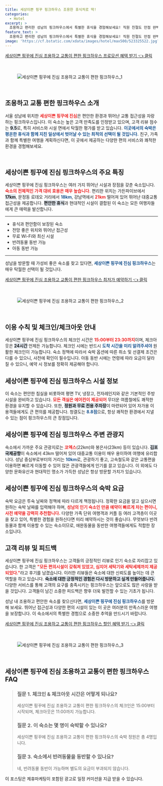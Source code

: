 ```yaml
---
title: 세상이쁜 핑꾸 핑크하우스 조용한 휴식처로 딱!
categories:
  - Hotel
excerpt: >
  조용하고 편리한 성남의 핑크하우스에서 특별한 휴식을 경험해보세요! 직원 친절도 만점 완벽한 시설과 가성비로 가족 단위 여행객들 사이에서 인기. 지금 바로 예약하세요!
feature_text: >
  조용하고 편리한 성남의 핑크하우스에서 특별한 휴식을 경험해보세요! 직원 친절도 만점 완벽한 시설과 가성비로 가족 단위 여행객들 사이에서 인기. 지금 바로 예약하세요!
image: 'https://cf.bstatic.com/xdata/images/hotel/max500/523325522.jpg?k=fd4fe6837e0bbbc5e9f396c423f7b2631994fd639c6e4699470b9b4c7290a38f&o=&hp=1'
---
```


<p><a class="modoo-button" href="https://tinyurl.com/23tphpdk" rel="nofollow noopener">세상이쁜 핑꾸에 진심 조용하고 교통이 편한 핑크하우스 프로모션 혜택 받기 👈 클릭</a></p><br/>
<figure class="image"><img alt="세상이쁜 핑꾸에 진심 조용하고 교통이 편한 핑크하우스_1" src="https://cf.bstatic.com/xdata/images/hotel/max1024x768/523325324.jpg?k=c252c4fbf9d6142b67fcb83489f22f0ed93a5465c400655b931fa6893901ff61&amp;o=&amp;hp=1"/></figure><br/>
<h2 data-ke-size="size26" id="핑크하우스_소개">조용하고 교통 편한 핑크하우스 소개</h2>
<p data-ke-size="size16">서울 성남에 위치한 <b><span style="color: #ee2323;">세상이쁜 핑꾸에 진심</span></b>은 편안한 환경과 뛰어난 교통 접근성을 자랑하는 핑크하우스입니다. 이 숙소는 높은 고객 만족도를 인정받고 있으며, 고객 리뷰 점수는 <b><span style="background-color: #21538527;">9.5</span></b>로, 특히 서비스와 시설 면에서 탁월한 평가를 받고 있습니다. <b><span style="color: #1a5490;">이곳에서의 숙박은 평온한 휴식과 함께 지친 일상에서 벗어날 수 있는 최적의 선택이 될 것입니다.</span></b> 친구, 가족과 함께 특별한 여행을 계획하신다면, 이 곳에서 제공하는 다양한 편의 서비스와 쾌적한 환경을 경험해보세요.</p>
<p data-ke-size="size16"> </p>
<h2 data-ke-size="size23" id="숙소_특징">세상이쁜 핑꾸에 진심 핑크하우스의 주요 특징</h2>
<p data-ke-size="size16">세상이쁜 핑꾸에 진심 핑크하우스는 여러 가지 뛰어난 시설과 장점을 갖춘 숙소입니다. <b><span style="color: #ee2323;">숙소의 전체적인 가격 대비 효용은 매우 높습니다.</span></b> 편리한 위치는 가든파이브에서 <b><span style="background-color: #21538527;">17km</span></b>, 문정동 로데오 거리에서 <b><span style="color: #1a5490;">18km</span></b>, 강남역에서 <b><span style="color: #ee2323;">21km</span></b> 떨어져 있어 뛰어난 대중교통 접근성을 제공합니다. <b><span style="background-color: #21538527;">편안한 휴식</span></b>과 현대적인 시설이 결합된 이 숙소는 모든 여행자들에게 큰 매력을 발산합니다.</p>
<hr contenteditable="false" data-ke-style="style5" data-ke-type="horizontalRule"/>
<ul data-ke-list-type="disc" style="list-style-type: disc;">
<li>휴식과 편안함이 보장된 숙소</li>
<li>전망 좋은 위치와 뛰어난 접근성</li>
<li>무료 Wi-Fi와 최신 시설</li>
<li>반려동물 동반 가능</li>
<li>아동 동반 가능</li>
</ul>
<hr contenteditable="false" data-ke-style="style5" data-ke-type="horizontalRule"/>
<p data-ke-size="size16">성남을 방문할 때 가성비 좋은 숙소를 찾고 있다면, <b><span style="color: #1a5490;">세상이쁜 핑꾸에 진심 핑크하우스</span></b>는 매우 탁월한 선택이 될 것입니다.</p>
<p><a class="modoo-button" href="https://tinyurl.com/23tphpdk" rel="nofollow noopener">세상이쁜 핑꾸에 진심 조용하고 교통이 편한 핑크하우스 최저가 예약하기 👈 클릭</a></p><br/>
<figure class="image"><img alt="세상이쁜 핑꾸에 진심 조용하고 교통이 편한 핑크하우스_2" src="https://cf.bstatic.com/xdata/images/hotel/max500/523325522.jpg?k=fd4fe6837e0bbbc5e9f396c423f7b2631994fd639c6e4699470b9b4c7290a38f&amp;o=&amp;hp=1"/></figure><br/>
<h2 data-ke-size="size23" id="이용_안내">이용 수칙 및 체크인/체크아웃 안내</h2>
<p data-ke-size="size16">세상이쁜 핑꾸에 진심 핑크하우스의 체크인 시간은 <b><span style="color: #ee2323;">15:00부터 23:30까지</span></b>이며, 체크아웃은 <b><span style="background-color: #21538527;">24시간</span></b> 언제든 가능합니다. 체크인 시에는 반드시 <b><span style="color: #1a5490;">도착 시간을 미리 알려주셔야</span></b> 원활한 체크인이 가능합니다. 숙소 정책에 따라서 숙박 옵션에 따른 취소 및 선결제 조건은 다를 수 있으니, 사전에 확인이 필수입니다. 아동 동반 시에는 연령에 따라 요금이 달라질 수 있으니, 예약 시 정보를 정확히 제공해야 합니다.</p>
<h2 data-ke-size="size23" id="시설_정보">세상이쁜 핑꾸에 진심 핑크하우스 시설 정보</h2>
<p data-ke-size="size16">이 숙소는 편안한 침실을 비롯하여 평면 TV, 냉장고, 전자레인지와 같은 기본적인 주방 시설을 완비하고 있습니다. <b><span style="color: #ee2323;">모든 객실은 에어컨이 제공되어</span></b> 무더운 여름철에도 쾌적한 환경을 유지할 수 있습니다. 또한, <b><span style="background-color: #21538527;">정원과 무료 전용 주차장</span></b>이 마련되어 있어 자가용 이용객들에게도 큰 편의를 제공합니다. 청결도는 <b><span style="color: #1a5490;">8.8점</span></b>으로, 항상 쾌적한 환경에서 지낼 수 있는 점이 핑크하우스의 큰 장점입니다.</p>
<h2 data-ke-size="size26" id="주변_관광지">세상이쁜 핑꾸에 진심 핑크하우스 주변 관광지</h2>
<p data-ke-size="size16">숙소에서 가까운 주요 관광지로는 <b><span style="color: #ee2323;">코엑스</span></b>(22km)와 봉은사(23km) 등이 있습니다. <b><span style="background-color: #21538527;">김포국제공항</span></b>이 숙소에서 43km 떨어져 있어 대중교통 이용이 매우 용이하여 여행에 유리합니다. 성남 중심부로부터의 거리는 <b><span style="color: #1a5490;">10km</span></b>로, 관광하기 좋고, 고속철도와 같은 교통편을 이용하면 빠르게 이동할 수 있어 많은 관광객들에게 인기를 끌고 있습니다. 이 외에도 다양한 문화유산과 현대적인 명소가 가득한 성남은 항상 방문할 가치가 있습니다.</p>
<h2 data-ke-size="size23" id="숙박_옵션">세상이쁜 핑꾸에 진심 핑크하우스의 숙박 요금</h2>
<p data-ke-size="size16">숙박 요금은 투숙 날짜와 정책에 따라 다르게 책정됩니다. 정확한 요금을 알고 싶으시면 원하는 숙박 날짜를 입력해야 하며, <b><span style="color: #ee2323;">성남의 인기 숙소인 만큼 예약이 빠르게 차는 편이니, 사전 예약을 강력히 추천합니다.</span></b> 다양한 가족 단위 여행객과 커플 등 여러 고객층이 이곳을 찾고 있어, 특별한 경험을 원하신다면 미리 예약하시는 것이 좋습니다. 무엇보다 반려동물과 함께 이용할 수 있는 숙소이므로, 애완동물을 동반한 여행객들에게도 적합한 장소입니다.</p>
<h2 data-ke-size="size23" id="고객_리뷰">고객 리뷰 및 피드백</h2>
<p data-ke-size="size16">세상이쁜 핑꾸에 진심 핑크하우스는 고객들의 긍정적인 리뷰로 인기 숙소로 자리잡고 있습니다. 한 고객은 <b><span style="color: #ee2323;">"모든 편의시설이 갖춰져 있었고, 심지어 세탁기와 세탁세제까지 제공되었다."</span></b>라고 후기를 남겼습니다. 이러한 리뷰들은 숙소에 대한 신뢰도를 높이는 데 큰 역할을 하고 있습니다. <b><span style="background-color: #21538527;">숙소에 대한 긍정적인 경험은 다시 방문하고 싶게 만들어줍니다.</span></b> 다양한 서비스를 통해 고객의 요구를 충족시키는 핑크하우스는 앞으로도 많은 사랑을 받을 것입니다. 고객들이 남긴 소중한 피드백은 향후 더욱 발전할 수 있는 기초가 됩니다.</p>
<p data-ke-size="size16">성남 내 조용하고 편안한 숙소를 찾으신다면, <b><span style="color: #1a5490;">세상이쁜 핑꾸에 진심 핑크하우스</span></b>를 방문해 보세요. 뛰어난 접근성과 다양한 편의 시설이 있는 이 곳은 여러분의 만족스러운 여행을 보장합니다. 이 숙소에서의 특별한 경험으로 소중한 추억을 만드시기 바랍니다.</p>
<p><a class="modoo-button" href="https://tinyurl.com/23tphpdk" rel="nofollow noopener">세상이쁜 핑꾸에 진심 조용하고 교통이 편한 핑크하우스 할인 혜택 받기 👈 클릭</a></p><br>

<figure class="image"><img src="https://cf.bstatic.com/xdata/images/hotel/max500/523325515.jpg?k=9076d288321cf2bfe33b8942619e80fb17276c71851bf33d6b9bfc570e230b21&o=&hp=1" alt="세상이쁜 핑꾸에 진심 조용하고 교통이 편한 핑크하우스_3"></figure><br>
<h2 id="세상이쁜 핑꾸에 진심 조용하고 교통이 편한 핑크하우스_FAQ">세상이쁜 핑꾸에 진심 조용하고 교통이 편한 핑크하우스 FAQ</h2>
<div itemscope="" itemtype="https://schema.org/FAQPage"> 
<blockquote> 
<div itemscope="" itemprop="mainEntity" itemtype="https://schema.org/Question"> 
<h3 id="질문_1" itemprop="name">질문 1. 체크인 & 체크아웃 시간은 어떻게 되나요?</h3> 
<div itemscope="" itemprop="acceptedAnswer" itemtype="https://schema.org/Answer"> 
<span itemprop="text"> <p>세상이쁜 핑꾸에 진심 조용하고 교통이 편한 핑크하우스의 체크인은 15:00부터 시작되며, 체크아웃은 11:00까지 가능합니다.</p> </span> 
</div> 
</div> 

<div itemscope="" itemprop="mainEntity" itemtype="https://schema.org/Question"> 
<h3 id="질문_2" itemprop="name">질문 2. 이 숙소는 몇 명이 숙박할 수 있나요?</h3> 
<div itemscope="" itemprop="acceptedAnswer" itemtype="https://schema.org/Answer"> 
<span itemprop="text"> <p>세상이쁜 핑꾸에 진심 조용하고 교통이 편한 핑크하우스의 숙박 정원은 총 4명입니다.</p> </span> 
</div> 
</div> 

<div itemscope="" itemprop="mainEntity" itemtype="https://schema.org/Question"> 
<h3 id="질문_3" itemprop="name">질문 3. 숙소에서 반려동물을 동반할 수 있나요?</h3> 
<div itemscope="" itemprop="acceptedAnswer" itemtype="https://schema.org/Answer"> 
<span itemprop="text"> <p>네, 반려동물 동반이 가능하며 별도의 요금이 부과되지 않습니다.</p> </span> 
</div> 
</div> 
</blockquote> 
</div><p>이 포스팅은 제휴마케팅이 포함된 광고로 일정 커미션을 지급 받을 수 있습니다.</p>

